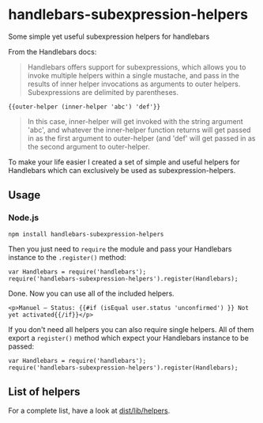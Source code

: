 # handlebars-subexpression-helpers

Some simple yet useful subexpression helpers for handlebars

From the Handlebars docs:

<blockquote>Handlebars offers support for subexpressions, which allows you to invoke multiple helpers within a single mustache, and pass in the results of inner helper invocations as arguments to outer helpers. Subexpressions are delimited by parentheses.</blockquote>

```
{{outer-helper (inner-helper 'abc') 'def'}}
```

<blockquote>In this case, inner-helper will get invoked with the string argument 'abc', and whatever the inner-helper function returns will get passed in as the first argument to outer-helper (and 'def' will get passed in as the second argument to outer-helper.</blockquote>

To make your life easier I created a set of simple and useful helpers for Handlebars which can exclusively be used as subexpression-helpers.

## Usage

### Node.js

`npm install handlebars-subexpression-helpers`

Then you just need to `require` the module and pass your Handlebars instance to the `.register()` method:

```
var Handlebars = require('handlebars');
require('handlebars-subexpression-helpers').register(Handlebars);
```

Done. Now you can use all of the included helpers.

`<p>Manuel – Status: {{#if (isEqual user.status 'unconfirmed') }} Not yet activated{{/if}}</p>`

If you don't need all helpers you can also require single helpers. All of them export a `register()` method which expect your Handlebars instance to be passed:

```
var Handlebars = require('handlebars');
require('handlebars-subexpression-helpers').register(Handlebars);
```

## List of helpers

For a complete list, have a look at <a href="dist/lib/helpers">dist/lib/helpers</a>.